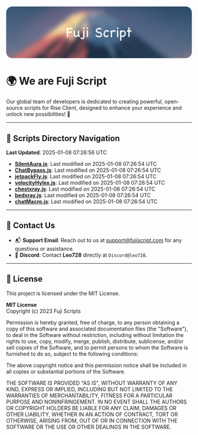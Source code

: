 ![Banner](.github/b.webp)

# 🌍 **We are Fuji Script**

Our global team of developers is dedicated to creating powerful, open-source scripts for Rise Client, designed to enhance your experience and unlock new possibilities! 🌟

---
<!-- SCRIPTS_NAVIGATION_START -->
## 📂 **Scripts Directory Navigation**

**Last Updated**: 2025-01-08 07:26:56 UTC

- **[SilentAura.js](scripts/SilentAura.js)**: Last modified on 2025-01-08 07:26:54 UTC
- **[ChatBypass.js](scripts/ChatBypass.js)**: Last modified on 2025-01-08 07:26:54 UTC
- **[jetpackFly.js](scripts/jetpackFly.js)**: Last modified on 2025-01-08 07:26:54 UTC
- **[velocityHylex.js](scripts/velocityHylex.js)**: Last modified on 2025-01-08 07:26:54 UTC
- **[chestxray.js](scripts/chestxray.js)**: Last modified on 2025-01-08 07:26:54 UTC
- **[bedxray.js](scripts/bedxray.js)**: Last modified on 2025-01-08 07:26:54 UTC
- **[chatMacro.js](scripts/chatMacro.js)**: Last modified on 2025-01-08 07:26:54 UTC

<!-- SCRIPTS_NAVIGATION_END -->

---

## 💬 **Contact Us**  
- 📬 **Support Email**: Reach out to us at [support@fujiscript.com](mailto:support@fujiscript.com) for any questions or assistance.  
- 💬 **Discord**: Contact **Leo728** directly at `Discord@leo728`.

---

## 📜 **License**

This project is licensed under the MIT License.  

**MIT License**  
Copyright (c) 2023 Fuji Scripts  

Permission is hereby granted, free of charge, to any person obtaining a copy of this software and associated documentation files (the "Software"), to deal in the Software without restriction, including without limitation the rights to use, copy, modify, merge, publish, distribute, sublicense, and/or sell copies of the Software, and to permit persons to whom the Software is furnished to do so, subject to the following conditions:  

The above copyright notice and this permission notice shall be included in all copies or substantial portions of the Software.  

THE SOFTWARE IS PROVIDED "AS IS", WITHOUT WARRANTY OF ANY KIND, EXPRESS OR IMPLIED, INCLUDING BUT NOT LIMITED TO THE WARRANTIES OF MERCHANTABILITY, FITNESS FOR A PARTICULAR PURPOSE AND NONINFRINGEMENT. IN NO EVENT SHALL THE AUTHORS OR COPYRIGHT HOLDERS BE LIABLE FOR ANY CLAIM, DAMAGES OR OTHER LIABILITY, WHETHER IN AN ACTION OF CONTRACT, TORT OR OTHERWISE, ARISING FROM, OUT OF OR IN CONNECTION WITH THE SOFTWARE OR THE USE OR OTHER DEALINGS IN THE SOFTWARE.  
